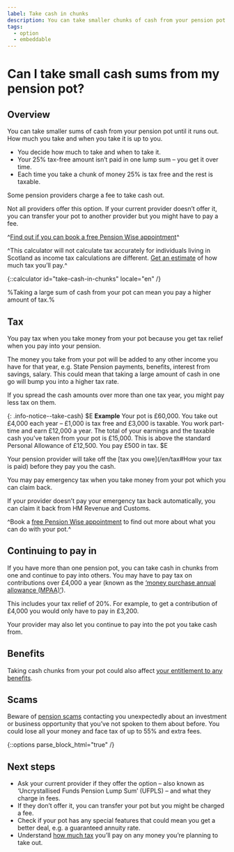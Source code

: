 ```yaml
---
label: Take cash in chunks
description: You can take smaller chunks of cash from your pension pot until it runs out. Learn more about this option and contact Pension Wise today.
tags:
  - option
  - embeddable
---
```


# Can I take small cash sums from my pension pot?

## Overview

You can take smaller sums of cash from your pension pot until it runs out. How much you take and when you take it is up to you.

- You decide how much to take and when to take it.
- Your 25% tax-free amount isn’t paid in one lump sum – you get it over time.
- Each time you take a chunk of money 25% is tax free and the rest is taxable.

Some pension providers charge a fee to take cash out.

Not all providers offer this option. If your current provider doesn’t offer it, you can transfer your pot to another provider but you might have to pay a fee.

^[Find out if you can book a free Pension Wise appointment](/en/pension-type-tool)^

^This calculator will not calculate tax accurately for individuals living in Scotland as income tax calculations are different. [Get an estimate](https://www.gov.uk/estimate-income-tax) of how much tax you’ll pay.^

{::calculator id="take-cash-in-chunks" locale="en" /}

%Taking a large sum of cash from your pot can mean you pay a higher amount of tax.%

## Tax

You pay tax when you take money from your pot because you get tax relief when you pay into your pension.

The money you take from your pot will be added to any other income you have for that year, e.g. State Pension payments, benefits, interest from savings, salary. This could mean that taking a large amount of cash in one go will bump you into a higher tax rate.

If you spread the cash amounts over more than one tax year, you might pay less tax on them.

{: .info-notice--take-cash}
$E
**Example**
Your pot is £60,000. You take out £4,000 each year – £1,000 is tax free and £3,000 is taxable. You work part-time and earn £12,000 a year. The total of your earnings and the taxable cash you’ve taken from your pot is £15,000. This is above the standard Personal Allowance of £12,500. You pay £500 in tax.
$E

Your pension provider will take off the [tax you owe](/en/tax#How your tax is paid) before they pay you the cash.

You may pay emergency tax when you take money from your pot which you can claim back.

If your provider doesn’t pay your emergency tax back automatically, you can claim it back from
HM Revenue and Customs.

^Book a [free Pension Wise appointment](/en/appointments?icn=book-appointment&amp;ici=bottom-take-cash-in-chunks) to find out more about what you can do with your pot.^

## Continuing to pay in

If you have more than one pension pot, you can take cash in chunks from one and continue to pay into others. You may have to pay tax on contributions over £4,000 a year (known as the [‘money purchase annual allowance (MPAA)’](https://www.gov.uk/tax-on-your-private-pension/annual-allowance#lower-allowance-if-you-take-money-from-a-pension-pot)).

This includes your tax relief of 20%. For example, to get a contribution of £4,000 you would only have to pay in £3,200.

Your provider may also let you continue to pay into the pot you take cash from.

## Benefits

Taking cash chunks from your pot could also affect [your entitlement to any benefits](/en/benefits).

## Scams

Beware of [pension scams](/en/scams) contacting you unexpectedly about an investment or business opportunity that you’ve not spoken to them about before. You could lose all your money and face tax of up to 55% and extra fees.

{::options parse_block_html="true" /}
<div class="next-steps next-steps--take-cash-in-chunks">

## Next steps

- Ask your current provider if they offer the option – also known as ‘Uncrystallised Funds Pension Lump Sum’ (UFPLS) – and what they charge in fees.
- If they don’t offer it, you can transfer your pot but you might be charged a fee.
- Check if your pot has any special features that could mean you get a better deal, e.g. a guaranteed annuity rate.
- Understand [how much tax](/en/tax) you’ll pay on any money you’re planning to take out.

</div>
